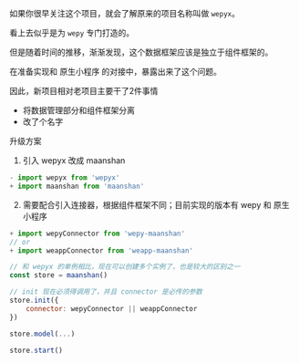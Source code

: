 如果你很早关注这个项目，就会了解原来的项目名称叫做 `wepyx`。

看上去似乎是为 `wepy` 专门打造的。

但是随着时间的推移，渐渐发现，这个数据框架应该是独立于组件框架的。

在准备实现和 原生小程序 的对接中，暴露出来了这个问题。

因此，新项目相对老项目主要干了2件事情

- 将数据管理部分和组件框架分离
- 改了个名字

升级方案

1. 引入 wepyx 改成 maanshan
```js
- import wepyx from 'wepyx'
+ import maanshan from 'maanshan'
```

2. 需要配合引入连接器，根据组件框架不同；目前实现的版本有 wepy 和 原生小程序
```js
+ import wepyConnector from 'wepy-maanshan'
// or
+ import weappConnector from 'weapp-maanshan'

// 和 wepyx 的单例相比，现在可以创建多个实例了，也是较大的区别之一
const store = maanshan()

// init 现在必须得调用了，并且 connector 是必传的参数
store.init({
    connector: wepyConnector || weappConnector
})

store.model(...)

store.start()
```




